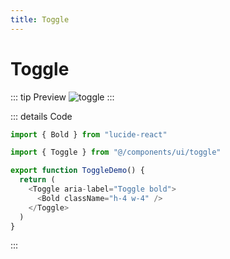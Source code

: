 ```yaml
---
title: Toggle
---
```


# Toggle

::: tip Preview
![toggle](/components/toggle.png)
:::

::: details Code
```js
import { Bold } from "lucide-react"

import { Toggle } from "@/components/ui/toggle"

export function ToggleDemo() {
  return (
    <Toggle aria-label="Toggle bold">
      <Bold className="h-4 w-4" />
    </Toggle>
  )
}
```
:::